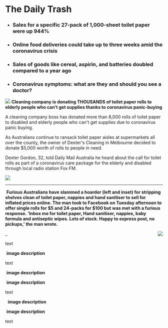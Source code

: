 # The Daily Trash
- ### __Sales for a specific 27-pack of 1,000-sheet toilet paper were up 944%__
- ### __Online food deliveries could take up to three weeks amid the coronavirus crisis__
- ### __Sales of goods like cereal, aspirin, and batteries doubled compared to a year ago__
- ### __Coronavirus symptoms: what are they and should you see a doctor?__


![](https://i.dailymail.co.uk/1s/2020/03/17/10/26066614-0-image-a-31_1584441745388.jpg)
__Cleaning company is donating THOUSANDS of toilet paper rolls to elderly people who can’t get supplies thanks to coronavirus panic-buying__

A cleaning company boss has donated more than 8,000 rolls of toilet paper to disabled and elderly people who can't get supplies due to coronavirus panic buying.

As Australians continue to ransack toilet paper aisles at supermarkets all over the county, the owner of Dexter's Cleaning in Melbourne decided to donate $5,000 worth of rolls to people in need.

Dexter Gordon, 32, told Daily Mail Australia he heard about the call for toilet rolls as part of a coronavirus care package for the elderly and disabled through local radio station Fox FM.

![](https://i.dailymail.co.uk/1s/2020/03/17/08/26062734-0-image-a-9_1584435199693.jpg)
____

![]()
__Furious Australians have slammed a hoarder (left and inset) for stripping shelves clean of toilet paper, nappies and hand sanitiser to sell for inflated prices online. The man took to Facebook on Tuesday afternoon to offer single rolls for $5 and 24-packs for $100 but was met with a furious response. 'Inbox me for toilet paper, Hand sanitiser, nappies, baby formula and antiseptic wipes. Lots of stock. Happy to express post, no pickups,' the man wrote.__


<img style="float: right;" src="_image description__ ![](https://i.dailymail.co.uk/1s/2020/03/17/10/26066624-8120613-image-a-16_1584441333376.jpg)">_
  

text

![]()
__image description__

text

![]()
__image description__

![]()
__image description__

text

![]() ![]()
__image description__

![]()
__image description__

text


